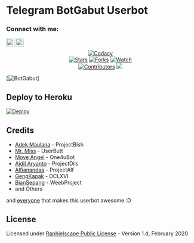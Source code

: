 # Telegram BotGabut Userbot


### Connect with me:
[<img align="left" alt="Ihsan | Instagram" width="22px" src="https://cdn.jsdelivr.net/npm/simple-icons@v3/icons/instagram.svg" />][instagram]
[<img align="left" alt="Ihsan | Telegram" width="22px" src="https://cdn.jsdelivr.net/npm/simple-icons@v3/icons/telegram.svg" />][telegram]
<br />


[instagram]: https://instagram.com/ihsan_rxymx
[telegram]: https://t.me/RxyMX

<p align="center">
    <a href="https://app.codacy.com/gh/Scroxy-X/BotGabut/dashboard"> <img src="https://img.shields.io/codacy/grade/a723cb464d5a4d25be3152b5d71de82d?color=blue&logo=codacy&style=flat-square" alt="Codacy" /></a><br>
    <a href="https://github.com/Scroxy-X/BotGabut/stargazers"> <img src="https://img.shields.io/github/stars/Scroxy-X/BotGabut?logo=github&style=flat-square" alt="Stars" /></a>
    <a href="https://github.com/Scroxy-X/BotGabut/network/members"> <img src="https://img.shields.io/github/forks/Scroxy-X/BotGabut?logo=github&style=flat-square" alt="Forks" /></a>
    <a href="https://github.com/Scroxy-X/BotGabut/watchers"> <img src="https://img.shields.io/github/watchers/Scroxy-X/BotGabut?logo=github&style=flat-square" alt="Watch" /></a><br>
    <a href="https://github.com/Scroxy-X/BotGabut/graphs/contributors"> <img src="https://img.shields.io/github/contributors/Scroxy-X/BotGabut?color=blue&style=flat-square" alt="Contributors" /></a>
    <a href="https://pypi.org/project/Telethon/"> <img src="https://img.shields.io/pypi/v/telethon?label=telethon&logo=pypi&logoColor=white&style=flat-square" /></a>
</p>

[![BotGabut](https://telegra.ph/file/b056b34cfbf62a51a72bd.jpg)]

## Deploy to Heroku

[![Deploy](https://www.herokucdn.com/deploy/button.svg)](https://heroku.com/deploy?template=https://github.com/Scroxy-X/BotGabut)


## Credits
* [Adek Maulana](https://github.com/adekmaulana) - ProjectBish
* [Mr. Miss](https://github.com/keselekpermen69) - UserButt
* [Move Angel](https://github.com/MoveAngel) - One4uBot
* [Aidil Aryanto](https://github.com/aidilaryanto) - ProjectDils
* [Alfianandaa](https://github.com/alfianandaa) - ProjectAlf
* [GengKapak](https://github.com/GengKapak) - DCLXVI
* [BianSepang](https://github.com/BianSepang) - WeebProject
* and Others

and [everyone](https://github.com/Scroxy-X/BotGabut/graphs/contributors) that makes this userbot awesome :D

## License
Licensed under [Raphielscape Public License](https://github.com/Scroxy-X/BotGabut/blob/master/LICENSE) - Version 1.d, February 2020
